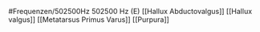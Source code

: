 #Frequenzen/502500Hz
502500 Hz (E)
[[Hallux Abductovalgus]]
[[Hallux valgus]]
[[Metatarsus Primus Varus]]
[[Purpura]]